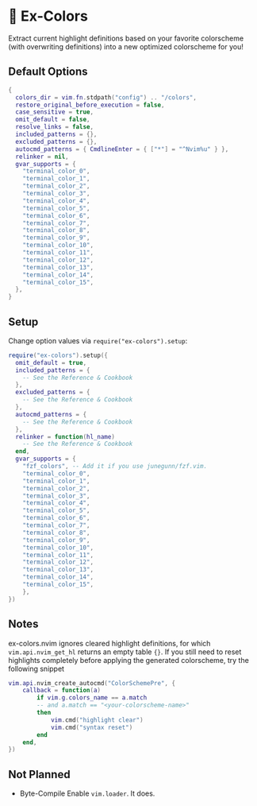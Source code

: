 # 🌈 Ex-Colors

Extract current highlight definitions based on your favorite colorscheme
(with overwriting definitions) into a new optimized colorscheme for you!

## Default Options

```lua
{
  colors_dir = vim.fn.stdpath("config") .. "/colors",
  restore_original_before_execution = false,
  case_sensitive = true,
  omit_default = false,
  resolve_links = false,
  included_patterns = {},
  excluded_patterns = {},
  autocmd_patterns = { CmdlineEnter = { ["*"] = "^Nvim%u" } },
  relinker = nil,
  gvar_supports = {
    "terminal_color_0",
    "terminal_color_1",
    "terminal_color_2",
    "terminal_color_3",
    "terminal_color_4",
    "terminal_color_5",
    "terminal_color_6",
    "terminal_color_7",
    "terminal_color_8",
    "terminal_color_9",
    "terminal_color_10",
    "terminal_color_11",
    "terminal_color_12",
    "terminal_color_13",
    "terminal_color_14",
    "terminal_color_15",
  },
}
```

## Setup

Change option values via `require("ex-colors").setup`:

```lua
require("ex-colors").setup({
  omit_default = true,
  included_patterns = {
    -- See the Reference & Cookbook
  },
  excluded_patterns = {
    -- See the Reference & Cookbook
  },
  autocmd_patterns = {
    -- See the Reference & Cookbook
  },
  relinker = function(hl_name)
    -- See the Reference & Cookbook
  end,
  gvar_supports = {
    "fzf_colors", -- Add it if you use junegunn/fzf.vim.
    "terminal_color_0",
    "terminal_color_1",
    "terminal_color_2",
    "terminal_color_3",
    "terminal_color_4",
    "terminal_color_5",
    "terminal_color_6",
    "terminal_color_7",
    "terminal_color_8",
    "terminal_color_9",
    "terminal_color_10",
    "terminal_color_11",
    "terminal_color_12",
    "terminal_color_13",
    "terminal_color_14",
    "terminal_color_15",
    },
})
```

## Notes

ex-colors.nvim ignores cleared highlight definitions, for which
`vim.api.nvim_get_hl` returns an empty table `{}`.
If you still need to reset highlights completely before applying the generated
colorscheme, try the following snippet

```lua
vim.api.nvim_create_autocmd("ColorSchemePre", {
    callback = function(a)
        if vim.g.colors_name == a.match
        -- and a.match == "<your-colorscheme-name>"
        then
            vim.cmd("highlight clear")
            vim.cmd("syntax reset")
        end
    end,
})
```

## Not Planned

- Byte-Compile
  Enable `vim.loader`. It does.
